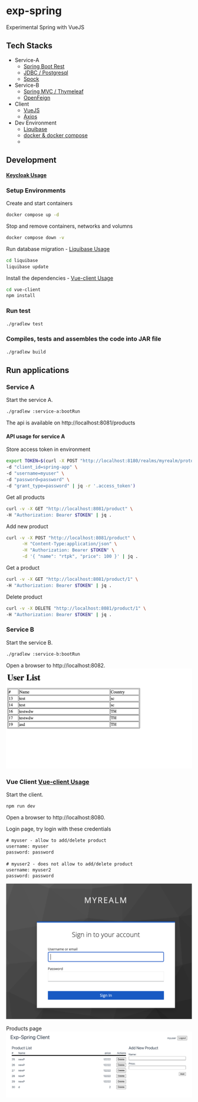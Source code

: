 # exp-spring
Experimental Spring with VueJS
## Tech Stacks
* Service-A
  * [Spring Boot Rest](https://spring.io/guides/tutorials/rest/)
  * [JDBC / Postgresql](https://spring.io/projects/spring-data-jdbc)
  * [Spock](https://spockframework.org/)
* Service-B
  * [Spring MVC / Thymeleaf](https://spring.io/guides/gs/serving-web-content/)
  * [OpenFeign](https://github.com/OpenFeign/feign)
* Client
  * [VueJS](https://vuejs.org/)
  * [Axios](https://github.com/axios/axios)
* Dev Environment
  * [Liquibase](https://www.liquibase.org/)
  * [docker & docker compose](https://www.docker.com/)
  * 


## Development

#### [Keycloak Usage](./realm/README.md)
#### 
### Setup Environments
Create and start containers
```bash
docker compose up -d
```

Stop and remove containers, networks and volumns
```bash
docker compose down -v
```

Run database migration - [Liquibase Usage](./liquibase/README.md)
```bash
cd liquibase
liquibase update
```

Install the dependencies - [Vue-client Usage](./vue-client/README.md)
```bash
cd vue-client
npm install
```

### Run test
```bash
./gradlew test
```

### Compiles, tests and assembles the code into JAR file
```bash
./gradlew build
```

## Run applications
### Service A
Start the service A.
```bash
./gradlew :service-a:bootRun
```
The api is available on http://localhost:8081/products
#### API usage for service A
Store access token in environment
```bash
export TOKEN=$(curl -X POST "http://localhost:8180/realms/myrealm/protocol/openid-connect/token" \
-d "client_id=spring-app" \
-d "username=myuser" \
-d "password=password" \
-d "grant_type=password" | jq -r '.access_token')
```

Get all products
```bash
curl -v -X GET "http://localhost:8081/product" \
-H "Authorization: Bearer $TOKEN" | jq .
````

Add new product
```bash
curl -v -X POST "http://localhost:8081/product" \
      -H "Content-Type:application/json" \
      -H "Authorization: Bearer $TOKEN" \
      -d '{ "name": "rtpk", "price": 100 }' | jq .
```

Get a product
```bash
curl -v -X GET "http://localhost:8081/product/1" \
-H "Authorization: Bearer $TOKEN" | jq .
```

Delete product
```bash
curl -v -X DELETE "http://localhost:8081/product/1" \
-H "Authorization: Bearer $TOKEN" | jq .
```
### Service B
Start the service B.
```bash
./gradlew :service-b:bootRun
```
Open a browser to http://localhost:8082.
![Service-B](./img/service-b-html.png)
### Vue Client [Vue-client Usage](./vue-client/README.md)
Start the client.
```bash
npm run dev
```
Open a browser to http://localhost:8080.

Login page, try login with these credentials
```
# myuser - allow to add/delete product
username: myuser
password: password

# myuser2 - does not allow to add/delete product
username: myuser2
password: password
```
![vue-client-login](./img/vue-client-login.png)

Products page
![vue-client-product](./img/vue-client-products.png)


